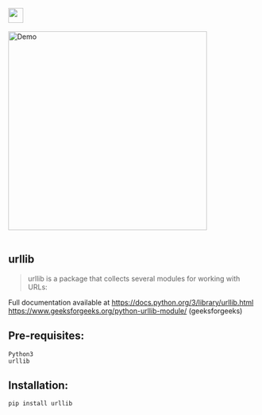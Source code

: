 <a href="https://github.com/Kushal997-das/Projects/tree/main/Python/Basic%20Projects/Check%20your%20internet%20conncetion"><img height="30" src="https://img.shields.io/badge/Check Your Internet Connection-orange.svg?&style=for-the-badge&logo=TheSparksFoundation&logoColor=blue" /> </a> <br> <br>
<img align='center' alt='Demo' width='400px' src="https://github.com/Kushal997-das/Projects/blob/main/Python/Basic%20Projects/Check%20your%20internet%20conncetion/documents/demo1.gif"/> <br> <br>

urllib
------
> urllib is a package that collects several modules for working with URLs:

Full documentation available at https://docs.python.org/3/library/urllib.html <br>
                                https://www.geeksforgeeks.org/python-urllib-module/ (geeksforgeeks)

Pre-requisites:
---------
    Python3
    urllib
  
Installation:
------------
    pip install urllib
  
